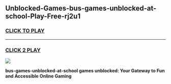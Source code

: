 
## Unblocked-Games-bus-games-unblocked-at-school-Play-Free-rj2u1
<h3>
<a href="https://premium76.site?title=bus-games-unblocked-at-school&ref=18A1">CLICK TO PLAY</a></h3>
<hr>

<h3>
<a href="https://premium76.site?title=bus-games-unblocked-at-school&ref=18A1">CLICK 2 PLAY</a>
  
</h3>

<a href="https://premium76.site?title=bus-games-unblocked-at-school&ref=18A1"><img src="https://clearcache.store/games.png"></a>


**bus-games-unblocked-at-school games unblocked: Your Gateway to Fun and Accessible Online Gaming**
